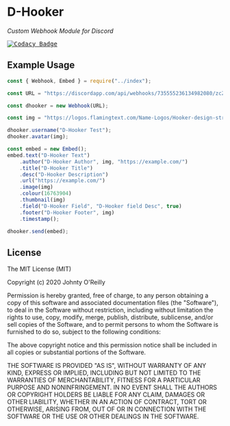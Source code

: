 # D-Hooker
_Custom Webhook Module for Discord_

<kbd>[![Codacy Badge](https://app.codacy.com/project/badge/Grade/8ac009bb0d644ce5878d4ec53273fbcd)](https://www.codacy.com/gh/CyberCDN/Discord-Hooker/dashboard?utm_source=github.com&amp;utm_medium=referral&amp;utm_content=CyberCDN/Discord-Hooker&amp;utm_campaign=Badge_Grade)
</kbd>

## Example Usage

```js
const { Webhook, Embed } = require("../index");

const URL = "https://discordapp.com/api/webhooks/735555236134982080/zcZkHY9DppUD_meYv-7t7q89YnEXAMPLE7gJti3giKXQaD7-EGrGI-jf1uyvjAi";

const dhooker = new Webhook(URL);

const img = "https://logos.flamingtext.com/Name-Logos/Hooker-design-stripes-name.gif";

dhooker.username("D-Hooker Test");
dhooker.avatar(img);

const embed = new Embed();
embed.text("D-Hooker Text")
    .author("D-Hooker Author", img, "https://example.com/")
    .title("D-Hooker Title")
    .desc("D-Hooker Description")
    .url("https://example.com/")
    .image(img)
    .colour(16763904)
    .thumbnail(img)
    .field("D-Hooker Field", "D-Hooker field Desc", true)
    .footer("D-Hooker Footer", img)
    .timestamp();

dhooker.send(embed);
```

## License

The MIT License (MIT)

Copyright (c) 2020 Johnty O'Reilly

Permission is hereby granted, free of charge, to any person obtaining a copy
of this software and associated documentation files (the "Software"), to deal
in the Software without restriction, including without limitation the rights
to use, copy, modify, merge, publish, distribute, sublicense, and/or sell
copies of the Software, and to permit persons to whom the Software is
furnished to do so, subject to the following conditions:

The above copyright notice and this permission notice shall be included in all
copies or substantial portions of the Software.

THE SOFTWARE IS PROVIDED "AS IS", WITHOUT WARRANTY OF ANY KIND, EXPRESS OR
IMPLIED, INCLUDING BUT NOT LIMITED TO THE WARRANTIES OF MERCHANTABILITY,
FITNESS FOR A PARTICULAR PURPOSE AND NONINFRINGEMENT. IN NO EVENT SHALL THE
AUTHORS OR COPYRIGHT HOLDERS BE LIABLE FOR ANY CLAIM, DAMAGES OR OTHER
LIABILITY, WHETHER IN AN ACTION OF CONTRACT, TORT OR OTHERWISE, ARISING FROM,
OUT OF OR IN CONNECTION WITH THE SOFTWARE OR THE USE OR OTHER DEALINGS IN THE
SOFTWARE.
